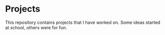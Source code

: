 # Projects

This repository contains projects that I have worked on. Some ideas started at school, others were for fun.

